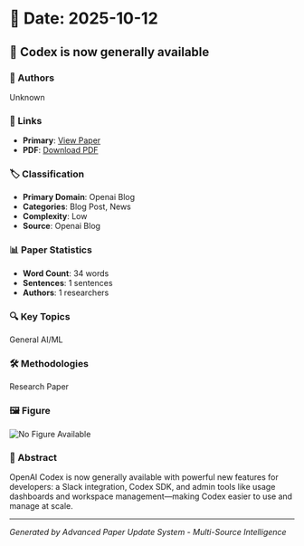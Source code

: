 # 📅 Date: 2025-10-12

## 📄 Codex is now generally available

### 👥 Authors
Unknown

### 🔗 Links
- **Primary**: [View Paper](https://openai.com/index/codex-now-generally-available)
- **PDF**: [Download PDF](https://arxiv.org/pdf/.pdf) 



### 🏷️ Classification
- **Primary Domain**: Openai Blog
- **Categories**: Blog Post, News
- **Complexity**: Low
- **Source**: Openai Blog

### 📊 Paper Statistics
- **Word Count**: 34 words
- **Sentences**: 1 sentences
- **Authors**: 1 researchers

### 🔍 Key Topics
General AI/ML

### 🛠️ Methodologies
Research Paper

### 🖼️ Figure
![No Figure Available](https://img.shields.io/badge/Figure-Not_Available-lightgrey?style=for-the-badge)

### 📝 Abstract
OpenAI Codex is now generally available with powerful new features for developers: a Slack integration, Codex SDK, and admin tools like usage dashboards and workspace management—making Codex easier to use and manage at scale.

---
*Generated by Advanced Paper Update System - Multi-Source Intelligence*
